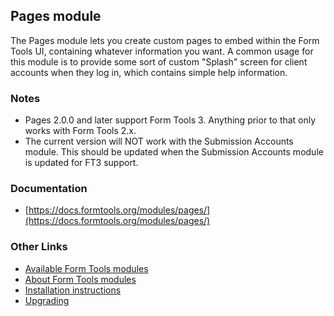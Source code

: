 ## Pages module

The Pages module lets you create custom pages to embed within the Form Tools UI, containing whatever information you want. A common usage for this module is to provide some sort of custom "Splash" screen for client accounts when they log in, which contains simple help information.


### Notes

- Pages 2.0.0 and later support Form Tools 3. Anything prior to that only works with Form Tools 2.x. 
- The current version will NOT work with the Submission Accounts module. This should be updated when the Submission
Accounts module is updated for FT3 support. 


### Documentation

- [https://docs.formtools.org/modules/pages/](https://docs.formtools.org/modules/pages/)


### Other Links

- [Available Form Tools modules](https://modules.formtools.org/)
- [About Form Tools modules](https://docs.formtools.org/userdoc/modules/) 
- [Installation instructions](https://docs.formtools.org/userdoc/modules/installing/)
- [Upgrading](https://docs.formtools.org/userdoc/modules/upgrading/)
